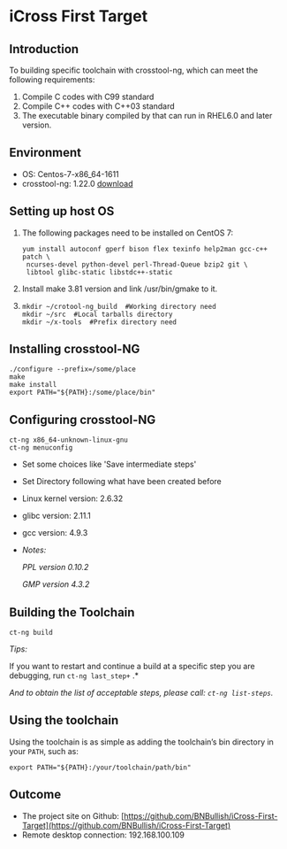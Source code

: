 # iCross First Target



## Introduction

To building specific toolchain with crosstool-ng, which can meet the following requirements:

1. Compile C codes with C99 standard
2. Compile C++ codes with C++03 standard
3. The executable binary compiled by that can run in RHEL6.0 and later version.




## Environment

- OS: Centos-7-x86_64-1611
- crosstool-ng: 1.22.0    [download](http://crosstool-ng.org/download/crosstool-ng/crosstool-ng-1.22.0.tar.bz2)




## Setting up host OS

1. The following packages need to be installed on CentOS 7:

   ```
   yum install autoconf gperf bison flex texinfo help2man gcc-c++ patch \
   	ncurses-devel python-devel perl-Thread-Queue bzip2 git \
   	libtool glibc-static libstdc++-static
   ```


2. Install make 3.81 version and link /usr/bin/gmake to it.

3. ```shell
   mkdir ~/crotool-ng_build  #Working directory need
   mkdir ~/src  #Local tarballs directory
   mkdir ~/x-tools  #Prefix directory need
   ```




## Installing crosstool-NG

```shell
./configure --prefix=/some/place
make
make install
export PATH="${PATH}:/some/place/bin"
```



## Configuring crosstool-NG

```
ct-ng x86_64-unknown-linux-gnu
ct-ng menuconfig
```

- ​Set some choices like 'Save intermediate steps'

- Set Directory following what have been created before

- Linux kernel version:  2.6.32

- glibc version:  2.11.1

- gcc version:  4.9.3

- *Notes:* 

  *PPL version 0.10.2*

  *GMP version 4.3.2*



## Building the Toolchain

```
ct-ng build
```

*Tips:*

If you want to restart and continue a build at a specific step you are debugging, run `ct-ng last_step+` .*

*And to obtain the list of acceptable steps, please call: `ct-ng list-steps`.*



## Using the toolchain

Using the toolchain is as simple as adding the toolchain’s bin directory in your `PATH`, such as:

```
export PATH="${PATH}:/your/toolchain/path/bin"
```



## Outcome

- The project site on Github: [https://github.com/BNBullish/iCross-First-Target](https://github.com/BNBullish/iCross-First-Target)
- Remote desktop connection: 192.168.100.109


